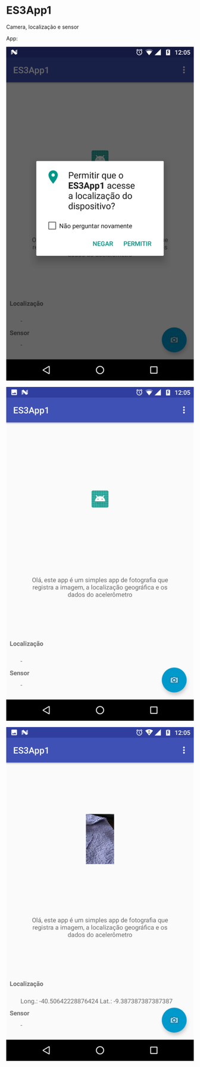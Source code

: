 # ES3App1
Camera, localização e sensor

App:

![alt text](https://github.com/felipexbenevides/ES3App1/blob/master/files/imgs/1.png?raw=true)

![alt text](https://github.com/felipexbenevides/ES3App1/blob/master/files/imgs/2.png?raw=true)

![alt text](https://github.com/felipexbenevides/ES3App1/blob/master/files/imgs/3.png?raw=true)
